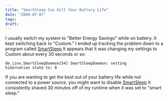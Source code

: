 ```yaml
---
title: "SmartSleep Can Kill Your Battery Life"
date: "2009-07-07"
tags:
draft:
---
```


I usually switch my system to "Better Energy Savings" while on battery.  It kept switching back to "Custom."  I ended up tracking the problem down to a program called [SmartSleep](http://www.jinx.de/SmartSleep.html.)  It appears that it was  changing my settings to Custom about every 30 seconds or so:

<code>de.jinx.SmartSleepDaemon[54] SmartSleepDaemon: setting hibernation state to: 0</code>

If you are wanting to get the best out of your battery life while not connected to a power source, you might want to disable [SmartSleep](http://www.jinx.de/SmartSleep.html.)  It consistently shaved 30 minutes off of my runtime when it was set to "smart sleep."
